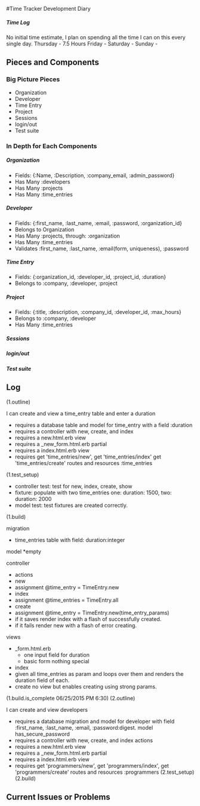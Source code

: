 #Time Tracker Development Diary
##### Time Log
No initial time estimate, I plan on spending all the time I can on this every single day.
Thursday - 7.5 Hours
Friday -
Saturday -
Sunday -  
## Pieces and Components
### Big Picture Pieces
* Organization
* Developer
* Time Entry
* Project
* Sessions
* login/out
* Test suite

### In Depth for Each Components

##### Organization
* Fields: {:Name, :Description, :company_email, :admin_password}
* Has Many :developers
* Has Many :projects
* Has Many :time_entries

##### Developer
* Fields: {:first_name, :last_name, :email, :password, :organization_id}
* Belongs to Organization
* Has Many :projects, through: :organization
* Has Many :time_entries
* Validates :first_name, :last_name, :email(form, uniqueness), :password
##### Time Entry
* Fields: {:organization_id, :developer_id, :project_id, :duration}
* Belongs to :company, :developer, :project
##### Project
* Fields: {:title, :description, :company_id, :developer_id, :max_hours}
* Belongs to :company, :developer
* Has Many :time_entries
##### Sessions


##### login/out


##### Test suite


## Log
(1.outline)

I can create and view a time_entry table and enter a duration
* requires a database table and model for time_entry with a field :duration
* requires a controller with new, create, and index
* requires a new.html.erb view
* requires a _new_form.html.erb partial
* requires a index.html.erb view
* requires get 'time_entries/new', get 'time_entries/index' get  'time_entries/create' routes and resources :time_entries

(1.test_setup)

* controller test: test for new, index, create, show
* fixture: populate with two time_entries one: duration: 1500, two: duration: 2000
* model test: test fixtures are created correctly.

(1.build)

migration
* time_entries table with field: duration:integer

model
*empty

controller
* actions
 * new
  * assignment @time_entry = TimeEntry.new
 * index
  * assignment @time_entries = TimeEntry.all
 * create
  * assignment @time_entry = TimeEntry.new(time_entry_params)
  * if it saves render index with a flash of successfully created.
  * if it fails render new with a flash of error creating.

views
* _form.html.erb
  * one input field for duration
  * basic form nothing special
* index
 * given all time_entries as param and loops over them and renders the duration field of each.
* create
no view but enables creating using strong params.

(1.build.is_complete 06/25/2015 PM 6:30)
(2.outline)

I can create and view developers
* requires a database migration and model for developer with field :first_name, :last_name, :email, :password:digest. model has_secure_password
* requires a controller with new, create, and index actions
* requires a new.html.erb view
* requires a _new_form.html.erb partial
* requires a index.html.erb view
* requires get 'programmers/new', get 'programmers/index', get 'programmers/create' routes and resources :programmers
(2.test_setup)
(2.build)


## Current Issues or Problems
